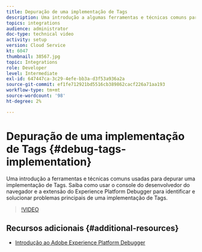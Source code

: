 ```yaml
---
title: Depuração de uma implementação de Tags
description: Uma introdução a algumas ferramentas e técnicas comuns para depurar uma implementação de Tags. Saiba como usar o console do desenvolvedor do navegador e a extensão do Experience Platform Debugger para identificar e solucionar problemas principais de uma implementação de Tags.
topics: integrations
audience: administrator
doc-type: technical video
activity: setup
version: Cloud Service
kt: 6047
thumbnail: 38567.jpg
topic: Integrations
role: Developer
level: Intermediate
exl-id: 647447ca-3c29-4efe-bb3a-d3f53a936a2a
source-git-commit: ef1fe712921bd5516cb389862cacf226a71aa193
workflow-type: tm+mt
source-wordcount: '98'
ht-degree: 2%

---
```


# Depuração de uma implementação de Tags {#debug-tags-implementation}

Uma introdução a ferramentas e técnicas comuns usadas para depurar uma implementação de Tags. Saiba como usar o console do desenvolvedor do navegador e a extensão do Experience Platform Debugger para identificar e solucionar problemas principais de uma implementação de Tags.

>[!VIDEO](https://video.tv.adobe.com/v/38567?quality=12&learn=on)

## Recursos adicionais {#additional-resources}

* [Introdução ao Adobe Experience Platform Debugger](https://experienceleague.adobe.com/docs/platform-learn/data-collection/debugger/overview.html)
